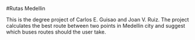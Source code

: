 #Rutas Medellin

This is the degree project of Carlos E. Guisao and Joan V. Ruiz.
The project calculates the best route between two points in Medellin city and suggest which buses routes should the user take.